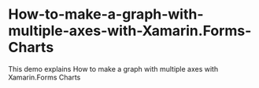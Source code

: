 # How-to-make-a-graph-with-multiple-axes-with-Xamarin.Forms-Charts
This demo explains How to make a graph with multiple axes with Xamarin.Forms Charts
